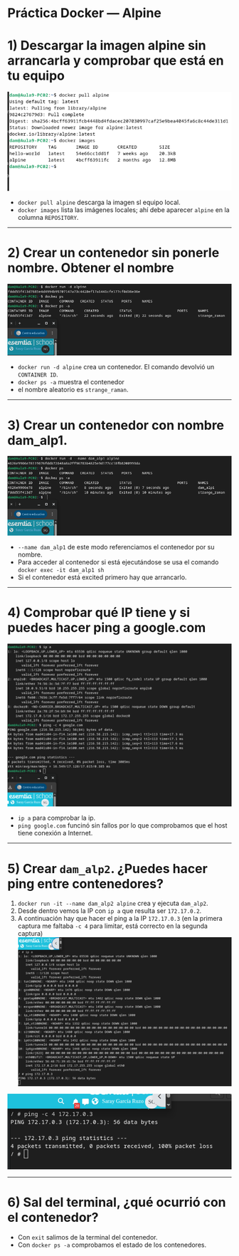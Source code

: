 # Práctica Docker — Alpine 

# 1) Descargar la imagen alpine sin arrancarla y comprobar que está en tu equipo

![1.DescargaAlpine.png](img%2F1.DescargaAlpine.png)


* `docker pull alpine` descarga la imagen sl equipo local. 
* `docker images` lista las imágenes locales; ahí debe aparecer `alpine` en la columna `REPOSITORY`.

---
# 2) Crear un contenedor sin ponerle nombre. Obtener el nombre

![2.CrearContenedorSinNombre.png](img%2F2.CrearContenedorSinNombre.png)

* `docker run -d alpine` crea un contenedor. El comando devolvió un `CONTAINER ID`.
* `docker ps -a` muestra el contenedor 
* el nombre aleatorio es `strange_raman`.

---

# 3) Crear un contenedor con nombre dam_alp1.


![3.CrearContenedorConNombre.png](img%2F3.CrearContenedorConNombre.png)

* `--name dam_alp1` de este modo referenciamos el contenedor por su nombre.
* Para acceder al contenedor si está ejecutándose se usa el comando `docker exec -it dam_alp1 sh`
* Si el contenedor está excited primero hay que arrancarlo.



---

# 4) Comprobar qué IP tiene y si puedes hacer ping a google.com
![4.IPyPINaGoogle.png](img%2F4.IPyPINaGoogle.png)


* `ip a` para comprobar la ip.
* `ping google.com` funcinó sin fallos por lo que comprobamos que el host tiene conexión a Internet.



---

# 5) Crear `dam_alp2`. ¿Puedes hacer ping entre contenedores?

1. `docker run -it --name dam_alp2 alpine` crea y ejecuta `dam_alp2`.
2. Desde dentro vemos la IP con `ip a` que resulta ser `172.17.0.2`.
3. A continuación hay que hacer el ping a la IP `172.17.0.3` (en la primera captura me faltaba `-c 4` para limitar, está correcto en la segunda captura)
![5.PinEntreContenedores.png](img%2F5.PinEntreContenedores.png)

![5.1.Pin.png](img%2F5.1.Pin.png)

---

# 6) Sal del terminal, ¿qué ocurrió con el contenedor?


* Con `exit` salimos de la terminal del contenedor.
* Con `docker ps -a` comprobamos el estado de los contenedores.
